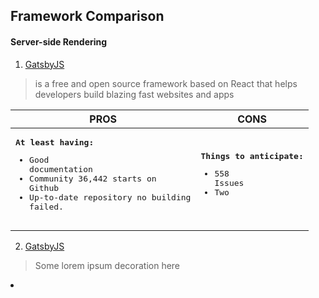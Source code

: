 Framework Comparison
------

#### Server-side Rendering
1. [GatsbyJS](https://google.com)
> is a free and open source framework based on React that helps developers build blazing fast websites and apps

| **PROS**     | **CONS**      |
| ---          | ---           |
| <pre><strong>At least having:</strong><br/><ul><li>Good documentation</li><li>Community 36,442 starts on Github</li><li>Up-to-date repository no building failed.</li></ul></pre> | <pre><strong>Things to anticipate:</strong><br/><ul><li>558 Issues</li><li>Two</li></ul></pre> |
  



2. [GatsbyJS](https://google.com)
> Some lorem ipsum decoration here


<li></li>
